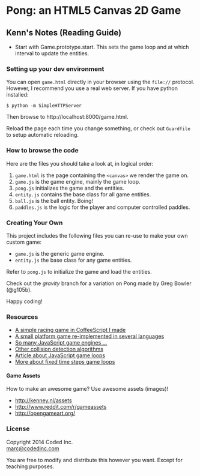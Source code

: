 # Pong: an HTML5 Canvas 2D Game

## Kenn's Notes (Reading Guide)
* Start with Game.prototype.start. This sets the game loop and at which interval to update the entities.

### Setting up your dev environment

You can open `game.html` directly in your browser using the `file://` protocol. However, I recommend you use a real web server. If you have python installed:

    $ python -m SimpleHTTPServer

Then browse to http://localhost:8000/game.html.

Reload the page each time you change something, or check out `Guardfile` to setup automatic reloading.

### How to browse the code

Here are the files you should take a look at, in logical order:

1. `game.html` is the page containing the `<canvas>` we render the game on.
2. `game.js` is the game engine, mainly the game loop.
3. `pong.js` initializes the game and the entities.
4. `entity.js` contains the base class for all game entities.
5. `ball.js` is the ball entity. Boing!
6. `paddles.js` is the logic for the player and computer controlled paddles.

### Creating Your Own

This project includes the following files you can re-use to make your own custom game:

- `game.js` is the generic game engine.
- `entity.js` the base class for any game entities.

Refer to `pong.js` to initialize the game and load the entities.

Check out the *gravity* branch for a variation on Pong made by Greg Bowler (@g105b).

Happy coding!

### Resources

- [A simple racing game in CoffeeScript I made](http://macournoyer.com/game/)
- [A small platform game re-implemented in several languages](https://github.com/alejolp/grounded)
- [So many JavaScript game engines ...](http://html5gameengine.com/)
- [Other collision detection algorithms](http://devmag.org.za/2009/04/13/basic-collision-detection-in-2d-part-1/)
- [Article about JavaScript game loops](http://nokarma.org/2011/02/02/javascript-game-development-the-game-loop/index.html)
- [More about fixed time steps game loops](http://www.flipcode.com/archives/Main_Loop_with_Fixed_Time_Steps.shtml)

#### Game Assets

How to make an awesome game? Use awesome assets (images)!

- http://kenney.nl/assets
- http://www.reddit.com/r/gameassets
- http://opengameart.org/

### License

Copyright 2014 Coded Inc.  
marc@codedinc.com

You are free to modify and distribute this however you want. Except for teaching purposes.
